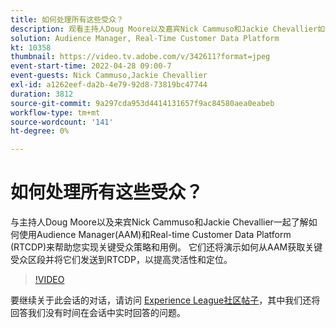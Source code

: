 ```yaml
---
title: 如何处理所有这些受众？
description: 观看主持人Doug Moore以及嘉宾Nick Cammuso和Jackie Chevallier如何使用Audience Manager(AAM)和Real-time Customer Data Platform ... （请用60到160个字符描述）
solution: Audience Manager, Real-Time Customer Data Platform
kt: 10358
thumbnail: https://video.tv.adobe.com/v/342611?format=jpeg
event-start-time: 2022-04-28 09:00-7
event-guests: Nick Cammuso,Jackie Chevallier
exl-id: a1262eef-da2b-4e79-92d8-73819bc47744
duration: 3812
source-git-commit: 9a297cda953d4414131657f9ac84580aea0eabeb
workflow-type: tm+mt
source-wordcount: '141'
ht-degree: 0%

---
```


# 如何处理所有这些受众？

与主持人Doug Moore以及来宾Nick Cammuso和Jackie Chevallier一起了解如何使用Audience Manager(AAM)和Real-time Customer Data Platform (RTCDP)来帮助您实现关键受众策略和用例。 它们还将演示如何从AAM获取关键受众区段并将它们发送到RTCDP，以提高灵活性和定位。

>[!VIDEO](https://video.tv.adobe.com/v/342611/?quality=12&learn=on)

要继续关于此会话的对话，请访问 [Experience League社区帖子](https://experienceleaguecommunities.adobe.com/t5/adobe-audience-manager/experience-league-live-post-session-discussion-how-do-i-handle/m-p/450340#M419)，其中我们还将回答我们没有时间在会话中实时回答的问题。
